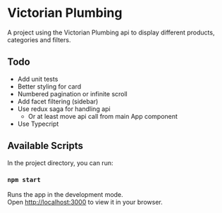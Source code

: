# Victorian Plumbing

A project using the Victorian Plumbing api to display different products, categories and filters.

## Todo
- Add unit tests
- Better styling for card
- Numbered pagination or infinite scroll
- Add facet filtering (sidebar)
- Use redux saga for handling api
	- Or at least move api call from main App component
- Use Typecript

## Available Scripts

In the project directory, you can run:

### `npm start`

Runs the app in the development mode.\
Open [http://localhost:3000](http://localhost:3000) to view it in your browser.
